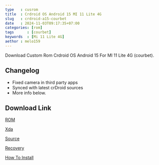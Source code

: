 ```yaml
---
type   : cusrom
title  : Crdroid OS Android 15 MI 11 Lite 4G
slug   : crdroid-a15-courbet
date   : 2024-11-03T09:17:35+07:00
categories: [rom]
tags      : [courbet]
keywords  : [Mi 11 Lite 4G]
aethor : melo159
---
```


Download Custom Rom Crdroid OS Android 15 For MI 11 Lite 4G (courbet).

## Changelog
- Fixed camera in third party apps
- Synced with latest crDroid sources
- More info below.

## Download Link
[ROM](https://sourceforge.net/projects/crdroid/files/courbet/11.x/)

[Xda](https://xdaforums.com/t/rom-15-official-crdroid-v11-x-courbet-courbetin-11-november-2024.4700724/)

[Source](https://crdroid.net/courbet/11)

[Recovery](https://sourceforge.net/projects/crdroid/files/courbet/11.x/recovery/)

[How To Install](https://crdroid.net/courbet/11/install)
